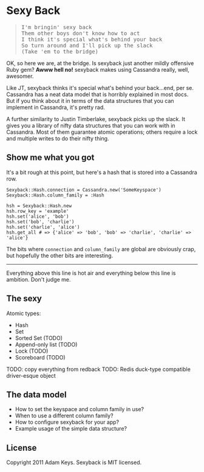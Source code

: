 # Sexy Back

<blockquote><pre>
I'm bringin' sexy back
Them other boys don't know how to act
I think it's special what's behind your back
So turn around and I'll pick up the slack
(Take 'em to the bridge)
</pre></blockquote>

OK, so here we are, at the bridge. Is sexyback just another mildly offensive
Ruby gem? **Awww hell no!** sexyback makes using Cassandra really, well,
awesomer.

Like JT, sexyback thinks it's special what's behind your back...end, per se.
Cassandra has a neat data model that is horribly explained in most docs. But if
you think about it in terms of the data structures that you can implement in
Cassandra, it's pretty rad.

A further similarity to Justin Timberlake, sexyback picks up the slack. It
gives you a library of nifty data structures that you can work with in
Cassandra. Most of them guarantee atomic operations; others require a lock and
multiple writes to do their nifty thing.

## Show me what you got

It's a bit rough at this point, but here's a hash that is stored into
a Cassandra row.

    Sexyback::Hash.connection = Cassandra.new('SomeKeyspace')
    Sexyback::Hash.column_family = :Hash

    hsh = Sexyback::Hash.new
    hsh.row_key = 'example'
    hsh.set('alice', 'bob')
    hsh.set('bob', 'charlie')
    hsh.set('charlie', 'alice')
    hsh.get_all # => {'alice' => 'bob', 'bob' => 'charlie', 'charlie' => 'alice'} 

The bits where `connection` and `column_family` are global are obviously crap,
but hopefully the other bits are interesting.

---

Everything above this line is hot air and everything below this line is
ambition. Don't judge me.

## The sexy

Atomic types:

- Hash
- Set
- Sorted Set (TODO)
- Append-only list (TODO)
- Lock (TODO)
- Scoreboard (TODO)

TODO: copy everything from redback
TODO: Redis duck-type compatible driver-esque object

## The data model

* How to set the keyspace and column family in use?
* When to use a different column family?
* How to configure sexyback for your app?
* Example usage of the simple data structure?

## License

Copyright 2011 Adam Keys. Sexyback is MIT licensed.
